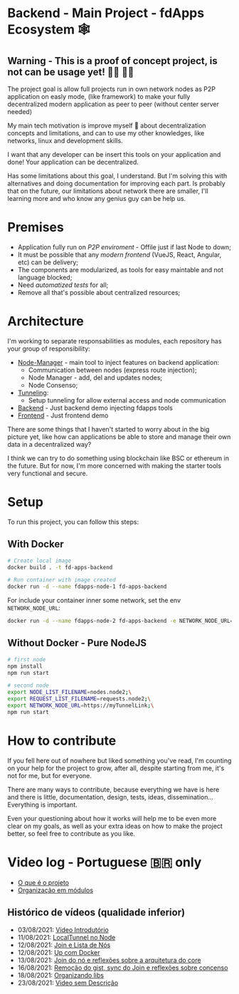 # Backend - Main Project - fdApps Ecosystem 🕸️

## Warning - This is a proof of concept project, is not can be usage yet! 👨‍💻 👨‍💻

The project goal is allow full projects run in own network nodes as P2P application on easly mode, (like framework) to make your fully decentralized modern application as peer to peer (without center server needed)

My main tech motivation is improve myself 🧠 about decentralization concepts and limitations, and can to use my other knowledges, like networks, linux and development skills.

I want that any developer can be insert this tools on your application and done! Your application can be decentralized.

Has some limitations about this goal, I understand. But I'm solving this with alternatives and doing documentation for improving each part. Is probably that on the future, our limitations about network there are smaller, I'll learning more and who know any genius guy can be help us.

# Premises

  - Application fully run on *P2P enviroment* - Offile just if last Node to down;
  - It must be possible that any *modern frontend* (VueJS, React, Angular, etc) can be delivery;
  - The components are modularized, as tools for easy maintable and not language blocked;
  - Need *automatized tests* for all;
  - Remove all that's possible about centralized resources;

# Architecture

I'm working to separate responsabilities as modules, each repository has your group of responsibility:

  * [Node-Manager](https://github.com/fdapps-tools/node-manager) - main tool to inject features on backend application:
    * Communication between nodes (express route injection);
    * Node Manager - add, del and updates nodes;
    * Node Consenso;
  * [Tunneling](https://github.com/fdapps-tools/tunneling):
    * Setup tunneling for allow external access and node communication
  * [Backend](https://github.com/fdapps-tools/backend) - Just backend demo injecting fdapps tools
  * [Frontend](https://github.com/fdapps-tools/frontend-demo) - Just frontend demo

There are some things that I haven't started to worry about in the big picture yet, like how can applications be able to store and manage their own data in a decentralized way?

I think we can try to do something using blockchain like BSC or ethereum in the future. But for now, I'm more concerned with making the starter tools very functional and secure.

# Setup

To run this project, you can follow this steps:

## With Docker

```bash
# Create local image
docker build . -t fd-apps-backend

# Run container with image created
docker run -d --name fdapps-node-1 fd-apps-backend
```

For include your container inner some network, set the env `NETWORK_NODE_URL`:

```bash
docker run -d --name fdapps-node-2 fd-apps-backend -e NETWORK_NODE_URL=https://myTunnelLink
```

## Without Docker - Pure NodeJS

```bash
# first node
npm install 
npm run start

# second node
export NODE_LIST_FILENAME=nodes.node2;\
export REQUEST_LIST_FILENAME=requests.node2;\
export NETWORK_NODE_URL=https://myTunnelLink;\
npm run start
```

# How to contribute
If you fell here out of nowhere but liked something you've read, I'm counting on your help for the project to grow, after all, despite starting from me, it's not for me, but for everyone.

There are many ways to contribute, because everything we have is here and there is little, documentation, design, tests, ideas, dissemination... Everything is important.

Even your questioning about how it works will help me to be even more clear on my goals, as well as your extra ideas on how to make the project better, so feel free to contribute as you like.

# Video log - Portuguese 🇧🇷 only

* [O que é o projeto](https://youtu.be/-lsOf4jt0uU)
* [Organização em módulos](https://youtu.be/MfGx5LEpkV4)

## Histórico de vídeos (qualidade inferior)

* 03/08/2021: [Vídeo Introdutório ](https://youtu.be/qupPVPxfx34)
* 11/08/2021: [LocalTunnel no Node ](https://youtu.be/8i_8c3OMiSU)
* 12/08/2021: [Join e Lista de Nós ](https://youtu.be/maxyYvEmpqQ)
* 12/08/2021: [Up com Docker ](https://youtu.be/kbGJeM2LErU)
* 13/08/2021: [Join do nó e reflexões sobre a arquitetura do core ](https://youtu.be/f_Uc025QrHc)
* 16/08/2021: [Remoção do gist, sync do Join e reflexões sobre concenso ](https://www.youtube.com/watch?v=H25itj5PEYU)
* 18/08/2021: [Organizando libs ](https://www.youtube.com/watch?v=eMCw0at0txc)
* 23/08/2021: [Video sem Descrição](https://www.youtube.com/watch?v=OlcZiBX3NIQ)
